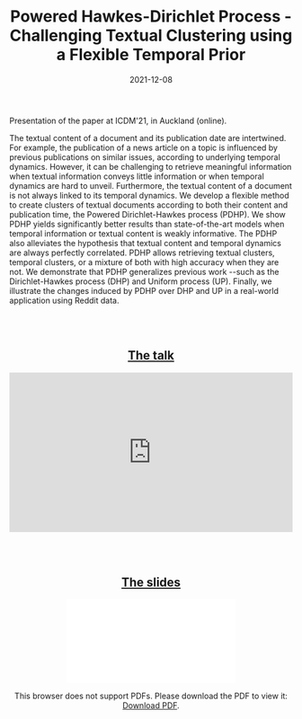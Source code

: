 ﻿---
layout: post
type: communication
support: powerpoint
link: https://arxiv.org/pdf/2109.07170.pdf
title: Powered Hawkes-Dirichlet Process - Challenging Textual Clustering using a Flexible Temporal Prior
authors: <b>G. Poux-Médard</b>
journal: ICDM
year: 2021
doi: 10.1109/ICDM51629.2021.00062
date: 2021-12-08
description: # Add post description (optional)
img: articles/covers/12_prez-PDHP.jpg
fig-caption: 
tags: [Clustering, Temporal Bayesian Prior, Powered Dirichlet Process, Hawkes Process, PDP, Dirichlet]
---

Presentation of the paper at ICDM'21, in Auckland (online).

The textual content of a document and its publication date are intertwined. 
For example, the publication of a news article on a topic is influenced by 
previous publications on similar issues, according to underlying temporal 
dynamics. However, it can be challenging to retrieve meaningful information 
when textual information conveys little information or when temporal dynamics 
are hard to unveil. Furthermore, the textual content of a document is not 
always linked to its temporal dynamics.
We develop a flexible method to create clusters of textual documents 
according to both their content and publication time, the Powered 
Dirichlet-Hawkes process (PDHP). We show PDHP yields significantly 
better results than state-of-the-art models when temporal information 
or textual content is weakly informative. The PDHP also alleviates the 
hypothesis that textual content and temporal dynamics are always perfectly 
correlated. PDHP allows retrieving textual clusters, temporal clusters, 
or a mixture of both with high accuracy when they are not. We demonstrate 
that PDHP generalizes previous work --such as the Dirichlet-Hawkes process 
(DHP) and Uniform process (UP). Finally, we illustrate the changes induced 
by PDHP over DHP and UP in a real-world application using Reddit data.


<br><br>

## <center><u>The talk</u></center>
<center>
<div style="width: 100%; aspect-ratio: 16 / 9;">
<iframe width="100%" height="100%" src="https://www.youtube.com/embed/FaipVzux7gI" title="YouTube video player" frameborder="0" allow="accelerometer; autoplay; clipboard-write; encrypted-media; gyroscope; picture-in-picture" allowfullscreen></iframe>
</div>
</center>

<br><br>

## <center><u>The slides</u></center>
<center>
<object data="/assets/img/articles/PDHP/Diaporama.pdf" type="application/pdf" width="100%" height="700px">
    <embed src="/assets/img/articles/PDHP/Diaporama.pdf">
        <p>This browser does not support PDFs. Please download the PDF to view it: <a href="/assets/img/articles/PDHP/Diaporama.pdf">Download PDF</a>.</p>
    </embed>
</object>
</center>

